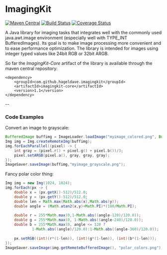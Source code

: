 # ImagingKit

[![Maven Central](https://maven-badges.herokuapp.com/maven-central/com.github.hageldave.imagingkit/imagingkit-core/badge.svg)](http://search.maven.org/#artifactdetails|com.github.hageldave.imagingkit|imagingkit-core|1.1|jar)
[![Build Status](https://travis-ci.org/hageldave/ImagingKit.svg?branch=master)](https://travis-ci.org/hageldave/ImagingKit)
[![Coverage Status](https://coveralls.io/repos/github/hageldave/ImagingKit/badge.svg?branch=master)](https://coveralls.io/github/hageldave/ImagingKit?branch=master)

A Java library for imaging tasks that integrates well with the commonly used java.awt.image environment (especially well with TYPE_INT BufferedImages). Its goal is to make image processing more convenient and to ease performance optimization. The library is intended for images using integer typed values like 24bit RGB or 32bit ARGB.

So far the *ImagingKit-Core* artifact of the library is available through the maven central repository:
```
<dependency>
    <groupId>com.github.hageldave.imagingkit</groupId>
    <artifactId>imagingkit-core</artifactId>
    <version>1.1</version>
</dependency>
```
--
### Code Examples
Convert an image to grayscale:
```java
BufferedImage buffimg = ImageLoader.loadImage("myimage_colored.png", BufferedImage.TYPE_INT_ARGB);
Img img = Img.createRemoteImg(buffimg);
img.forEachParallel((pixel) -> {
	int gray = (pixel.r() + pixel.g() + pixel.b())/3;
	pixel.setARGB(pixel.a(), gray, gray, gray);
});
ImageSaver.saveImage(buffimg,"myimage_grayscale.png");
```
Fancy polar color thing:
```java
Img img = new Img(1024, 1024);
img.forEach(px -> {
	double x = (px.getX()-512)/512.0;
	double y = (px.getY()-512)/512.0;
	double len = Math.max(Math.abs(x),Math.abs(y));
	double angle = (Math.atan2(x,y)+Math.PI)*(180/Math.PI);
	
	double r = 255*Math.max(0,1-Math.abs((angle-120)/120.0));
	double g = 255*Math.max(0, 1-Math.abs((angle-240)/120.0));
	double b = 255*Math.max(0, angle <= 120 ? 
			1-Math.abs((angle)/120.0):1-Math.abs((angle-360)/120.0));
	
	px.setRGB((int)(r*(1-len)), (int)(g*(1-len)), (int)(b*(1-len)));
});
ImageSaver.saveImage(img.getRemoteBufferedImage(), "polar_colors.png");
